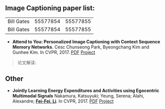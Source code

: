 ## Image Captioning paper list:
<table style="width:100%">
  <tr rowspan="3">
 
  </tr>
  <tr>
    <td>Bill Gates</td>
    <td>55577854</td>
    <td>55577855</td>
  </tr>
  <tr>
    <td>Bill Gates</td>
    <td>55577854</td>
    <td>55577855</td>
  </tr>
</table>

- <b>Attend to You: Personalized Image Captioning with Context Sequence Memory Networks</b>.
Cesc Chunseong Park, Byeongchang Kim and Gunhee Kim. In CVPR, 2017.
[PDF](https://arxiv.org/abs/1704.06485) [Project](https://github.com/cesc-park/attend2u)

> 论文解读:

## Other
- <b>Jointly Learning Energy Expenditures and Activities using Egocentric Multimodal Signals</b>
Nakamura, Katsuyuki; Yeung, Serena; Alahi, Alexandre;
[<b>Fei-Fei, Li</b>](http://vision.stanford.edu/publications.html#year2017). In CVPR, 2017.
[PDF](http://vision.stanford.edu/pdf/nakamura2017cvpr.pdf) [Project]()
